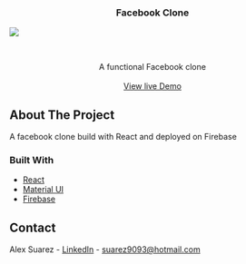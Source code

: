  <h3 align="center">Facebook Clone</h3>
 
![](gif/demo.gif)

<!-- PROJECT LOGO -->
<br />
<p align="center">
  
  </a>
  <p align="center">
    A functional Facebook clone
    <br />
    <br />
    <a href="https://facebook-clone-e505f.web.app">View live Demo</a>
  </p>
</p>

<!-- ABOUT THE PROJECT -->

## About The Project

A facebook clone build with React and deployed on Firebase

### Built With

- [React](https://reactjs.org/)
- [Material UI](https://material-ui.com/)
- [Firebase](https://firebase.google.com/)

<!-- CONTACT -->

## Contact

Alex Suarez - [LinkedIn](https://www.linkedin.com/in/alexsuarez9093/) - suarez9093@hotmail.com
